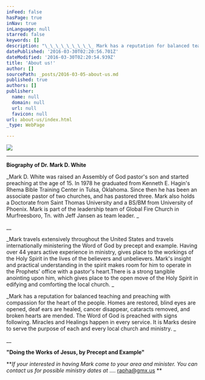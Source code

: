 ```yaml
---
inFeed: false
hasPage: true
inNav: true
inLanguage: null
starred: false
keywords: []
description: "\_\_\_\_\_\_\_\_\_ Mark has a reputation for balanced teaching and preaching with compassion for the heart of the people. Homes are restored, blind eyes are opened, deaf ears are healed, cancer disappear, cataracts removed, and broken hearts are mended. The Word of God is preached with signs following. Miracles and Healings happen in every service.  It is Marks desire to serve the purpose of each and every local church and ministry. "
datePublished: '2016-03-30T02:20:56.701Z'
dateModified: '2016-03-30T02:20:54.939Z'
title: 'About us!'
author: []
sourcePath: _posts/2016-03-05-about-us.md
published: true
authors: []
publisher:
  name: null
  domain: null
  url: null
  favicon: null
url: about-us/index.html
_type: WebPage

---
```

![](https://the-grid-user-content.s3-us-west-2.amazonaws.com/433106a5-0afe-46f6-909d-9885282811f2.jpg)

****

**Biography of Dr. Mark D. White**

_Mark D. White was raised an Assembly of God pastor's son and started preaching at the age of 15\. In 1978 he graduated from Kenneth E. Hagin's Rhema Bible Training Center in Tulsa, Oklahoma. Since then he has been an associate pastor of two churches, and has pastored three. Mark also holds a Doctorate from Saint Thomas University and a BS/BM from University of Phoenix. Mark is part of the leadership team of Global Fire Church in Murfreesboro, Tn. with Jeff Jansen as team leader. _

__

_Mark travels extensively throughout the United States and travels internationally ministering the Word of God by precept and example. Having over 44 years active experience in ministry, gives place to the workings of the Holy Spirit in the lives of the believers and unbelievers. Mark's insight and practical understanding in the spirit makes room for him to operate in the Prophets' office with a pastor's heart.There is a strong tangible anointing upon him, which gives place to the open move of the Holy Spirit in edifying and comforting the local church. _

_Mark has a reputation for balanced teaching and preaching with compassion for the heart of the people. Homes are restored, blind eyes are opened, deaf ears are healed, cancer disappear, cataracts removed, and broken hearts are mended. The Word of God is preached with signs following. Miracles and Healings happen in every service. It is Marks desire to serve the purpose of each and every local church and ministry. _

__

**"Doing the Works of Jesus, by Precept and Example"**

**_If your interested in having Mark come to your area and minister. You can contact us for possible ministry dates at_ .... rapha@gmx.us
**